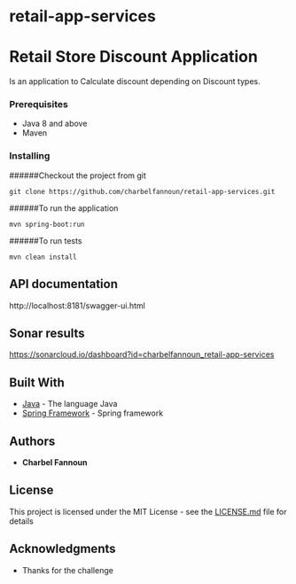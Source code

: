 # retail-app-services

# Retail Store Discount Application

Is an application to Calculate discount depending on Discount types.

### Prerequisites

- Java 8 and above
- Maven

### Installing

######Checkout the project from git

```
git clone https://github.com/charbelfannoun/retail-app-services.git
```

######To run the application
```
mvn spring-boot:run
```

######To run tests

```
mvn clean install
```



## API documentation
http://localhost:8181/swagger-ui.html


## Sonar results
https://sonarcloud.io/dashboard?id=charbelfannoun_retail-app-services

## Built With

* [Java](https://spring.io/) - The language Java
* [Spring Framework](https://spring.io/) - Spring framework

## Authors

* **Charbel Fannoun**

## License

This project is licensed under the MIT License - see the [LICENSE.md](LICENSE.md) file for details

## Acknowledgments

* Thanks for the challenge




